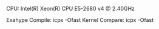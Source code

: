 CPU:  Intel(R) Xeon(R) CPU E5-2680 v4 @ 2.40GHz

Exahype Compile: icpx -Ofast
Kernel Compare: icpx -Ofast
